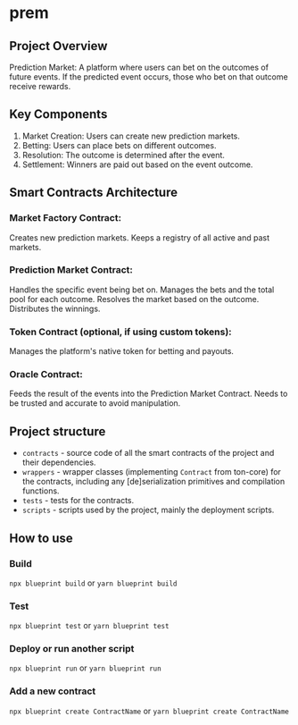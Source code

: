 # prem

## Project Overview
Prediction Market: A platform where users can bet on the outcomes of future events. If the predicted event occurs, those who bet on that outcome receive rewards.

## Key Components

1. Market Creation: Users can create new prediction markets.
2. Betting: Users can place bets on different outcomes.
3. Resolution: The outcome is determined after the event.
4. Settlement: Winners are paid out based on the event outcome.

## Smart Contracts Architecture

### Market Factory Contract:

Creates new prediction markets.
Keeps a registry of all active and past markets.

### Prediction Market Contract:

Handles the specific event being bet on.
Manages the bets and the total pool for each outcome.
Resolves the market based on the outcome.
Distributes the winnings.

### Token Contract (optional, if using custom tokens):

Manages the platform's native token for betting and payouts.

### Oracle Contract:

Feeds the result of the events into the Prediction Market Contract.
Needs to be trusted and accurate to avoid manipulation.

## Project structure

-   `contracts` - source code of all the smart contracts of the project and their dependencies.
-   `wrappers` - wrapper classes (implementing `Contract` from ton-core) for the contracts, including any [de]serialization primitives and compilation functions.
-   `tests` - tests for the contracts.
-   `scripts` - scripts used by the project, mainly the deployment scripts.

## How to use

### Build

`npx blueprint build` or `yarn blueprint build`

### Test

`npx blueprint test` or `yarn blueprint test`

### Deploy or run another script

`npx blueprint run` or `yarn blueprint run`

### Add a new contract

`npx blueprint create ContractName` or `yarn blueprint create ContractName`
